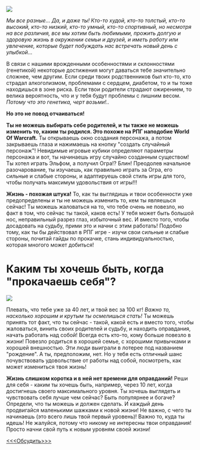 <!--
Title: Ролевые игры и генетика...
PostId: 729130369968163547
Labels: Записи
Published: true
myname: John Doe
-->

![][01]

*Мы все разные... Да, и даже ты! Кто-то худой, кто-то толстый, кто-то высокий, кто-то низкий, кто-то умный, кто-то спортивный, но несмотря на все различия, все мы хотим быть любимыми, прожить долгую и здоровую жизнь в окружении семьи и друзей, и иметь работу или увлечение, которые будет побуждать нас встречать новый день с улыбкой...*

<!--more-->

В связи с нашими врожденными особенностями и склонностями (генетикой) некоторые достижения могут даваться тебе значительно сложнее, чем другим. Если среди твоих родственников был кто-то, кто страдал алкоголизмом, проблемами с сердцем, диабетом, то и ты тоже находишься в зоне риска. Если твои родители страдают ожирением, то велика вероятность, что и у тебя будут проблемы с лишним весом. _Потому что это генетика, черт возьми!.._ 

**Но это не повод отчаиваться!**

**Ты не можешь выбирать себе родителей, и ты также не можешь изменить то, каким ты родился. Это похоже на РПГ наподобие World Of Warcraft.** Ты открываешь окно создания персонажа, а потом закрываешь глаза и нажимаешь на кнопку "создать случайный персонаж"! Невидимые игровые кубики определяют параметры персонажа и вот, ты начинаешь игру случайно созданным существом! Ты хотел играть Эльфом, а получил Огра!? Блин! Преодолев начальное разочарование, ты изучаешь, как правильно играть за Огра, его сильные и слабые стороны, и адаптируешь свой стиль игры для того, чтобы получать максимум удовольствия от игры!!!

**Жизнь - похожая штука!** То, как ты выглядишь и твои особенности уже предопределены и ты не можешь изменить то, кем ты являешься сейчас! Ты можешь жаловаться на то, что тебе очень не повезло, но факт в том, что сейчас ты такой, каков есть!  У тебя может быть большой нос, неправильный разрез глаз, избыточный вес. И вместо того, чтобы досадовать на судьбу, прими это и начни с этим работать! Подобно тому, как ты бы действовал в РПГ игре - изучи свои сильные и слабые стороны, почитай гайды по прокачке, стань индивидуальностью, которая многого может добиться!

# Каким ты хочешь быть, когда "прокачаешь себя"?

![][02]

Плевать, что тебе уже за 40 лет, и твой вес за 100 кг! *Важно то, насколько хорошим и крутым ты осмелишься стать!* Ты можешь принять тот факт, что ты сейчас - такой, какой есть и вместо того, чтобы жаловаться, винить своих родителей и судьбу, и находить оправдания, начать работать над собой! Всегда есть кто-то, кому больше повезло в жизни! Повезло родиться в хорошей семье, с хорошими привычками и хорошей внешностью. Эти люди выиграли в лотерее под названием "рождение". А ты, предположим, нет. Но у тебя есть отличный шанс почувствовать удовольствие от работы над собой, посмотреть, как может измениться твоя жизнь!

**Жизнь слишком коротка и в ней нет времени для оправданий!** Реши для себя - каким ты хочешь быть, например, через 10 лет, когда достигнешь своего максимального уровня. Ты хочешь выглядеть и чувствовать себя лучше чем сейчас? Быть популярнее и богаче? Определи, что ты можешь и должен сделать. И каждый день продвигайся маленькими шажками к новой жизни! Не важно, с чего ты начинаешь (это всего лишь твой первый уровень)! Важно то, куда ты идешь! Не жалуйся, потому что никому не интересны твои оправдания! Просто начни свой путь к новым уровням своей жизни!

[<<<Обсудить>>>][telegram]

[01]: https://cdn.jsdelivr.net/gh/pashkas/levelupblog_2/20230127/01.jpg
[02]: https://cdn.jsdelivr.net/gh/pashkas/levelupblog_2/20230127/02.jpg
[telegram]: https://t.me/life_levelup/13